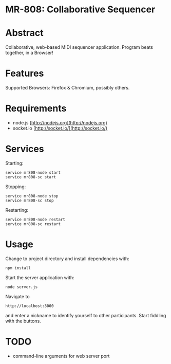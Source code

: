 MR-808: Collaborative Sequencer 
===============================

# Abstract #

Collaborative, web-based MIDI sequencer application. Program beats
together, in a Browser! 

# Features #

Supported Browsers: Firefox & Chromium, possibly others. 

# Requirements #

* node.js [http://nodejs.org](http://nodejs.org)
* socket.io [http://socket.io/](http://socket.io/)

# Services #

Starting: 

```
service mr808-node start
service mr808-sc start
```

Stopping: 

```
service mr808-node stop
service mr808-sc stop
```

Restarting:

```
service mr808-node restart
service mr808-sc restart
```

# Usage #

Change to project directory and install dependencies with:

    npm install
    
Start the server application with:

    node server.js

Navigate to

    http://localhost:3000

and enter a nickname to identify yourself to other participants. Start
fiddling with the buttons.

# TODO #

* command-line arguments for web server port
